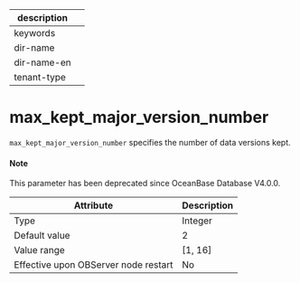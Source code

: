 | description ||
|---|---|
| keywords ||
| dir-name ||
| dir-name-en ||
| tenant-type ||

max_kept_major_version_number
==================================================

`max_kept_major_version_number` specifies the number of data versions kept.

<main id="notice" type='explain'>
  <h4>Note</h4>
  <p>This parameter has been deprecated since OceanBase Database V4.0.0. </p>
</main>

| **Attribute** | **Description** |
|------------------|-----------|
| Type | Integer |
| Default value | 2 |
| Value range | \[1, 16\] |
| Effective upon OBServer node restart | No |



